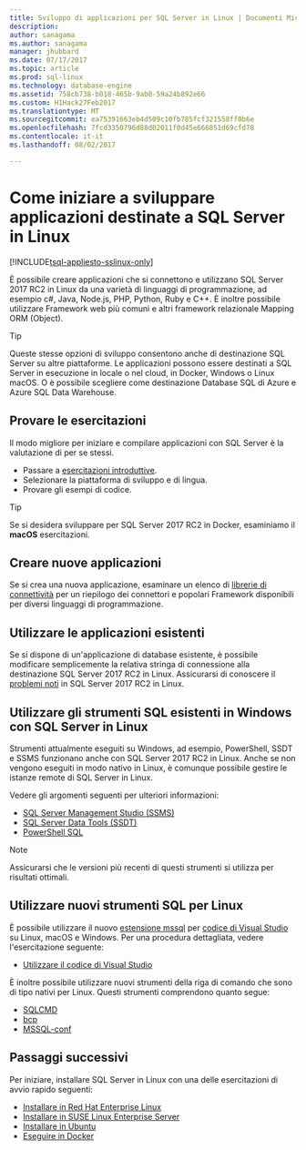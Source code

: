```yaml
---
title: Sviluppo di applicazioni per SQL Server in Linux | Documenti Microsoft
description: 
author: sanagama
ms.author: sanagama
manager: jhubbard
ms.date: 07/17/2017
ms.topic: article
ms.prod: sql-linux
ms.technology: database-engine
ms.assetid: 758cb738-b018-465b-9ab0-59a24b892e66
ms.custom: H1Hack27Feb2017
ms.translationtype: MT
ms.sourcegitcommit: ea75391663eb4d509c10fb785fcf321558ff0b6e
ms.openlocfilehash: 7fcd3350796d88d02011f0d45e666851d69cfd78
ms.contentlocale: it-it
ms.lasthandoff: 08/02/2017

---
```

# <a name="how-to-get-started-developing-applications-for-sql-server-on-linux"></a>Come iniziare a sviluppare applicazioni destinate a SQL Server in Linux

[!INCLUDE[tsql-appliesto-sslinux-only](../includes/tsql-appliesto-sslinux-only.md)]

È possibile creare applicazioni che si connettono e utilizzano SQL Server 2017 RC2 in Linux da una varietà di linguaggi di programmazione, ad esempio c#, Java, Node.js, PHP, Python, Ruby e C++. È inoltre possibile utilizzare Framework web più comuni e altri framework relazionale Mapping ORM (Object).

> [!TIP]
> Queste stesse opzioni di sviluppo consentono anche di destinazione SQL Server su altre piattaforme. Le applicazioni possono essere destinati a SQL Server in esecuzione in locale o nel cloud, in Docker, Windows o Linux macOS. O è possibile scegliere come destinazione Database SQL di Azure e Azure SQL Data Warehouse.

## <a name="try-the-tutorials"></a>Provare le esercitazioni

Il modo migliore per iniziare e compilare applicazioni con SQL Server è la valutazione di per se stessi.

- Passare a [esercitazioni introduttive](http://aka.ms/sqldev).
- Selezionare la piattaforma di sviluppo e di lingua.
- Provare gli esempi di codice.

> [!TIP]
> Se si desidera sviluppare per SQL Server 2017 RC2 in Docker, esaminiamo il **macOS** esercitazioni.

## <a name="create-new-applications"></a>Creare nuove applicazioni

Se si crea una nuova applicazione, esaminare un elenco di [librerie di connettività](sql-server-linux-develop-connectivity-libraries.md) per un riepilogo dei connettori e popolari Framework disponibili per diversi linguaggi di programmazione.

## <a name="use-existing-applications"></a>Utilizzare le applicazioni esistenti

Se si dispone di un'applicazione di database esistente, è possibile modificare semplicemente la relativa stringa di connessione alla destinazione SQL Server 2017 RC2 in Linux. Assicurarsi di conoscere il [problemi noti](sql-server-linux-release-notes.md) in SQL Server 2017 RC2 in Linux.

## <a name="use-existing-sql-tools-on-windows-with-sql-server-on-linux"></a>Utilizzare gli strumenti SQL esistenti in Windows con SQL Server in Linux

Strumenti attualmente eseguiti su Windows, ad esempio, PowerShell, SSDT e SSMS funzionano anche con SQL Server 2017 RC2 in Linux. Anche se non vengono eseguiti in modo nativo in Linux, è comunque possibile gestire le istanze remote di SQL Server in Linux. 

Vedere gli argomenti seguenti per ulteriori informazioni:

- [SQL Server Management Studio (SSMS)](sql-server-linux-develop-use-ssms.md)
- [SQL Server Data Tools (SSDT)](sql-server-linux-develop-use-ssdt.md)
- [PowerShell SQL](sql-server-linux-manage-powershell.md)

> [!Note] 
> Assicurarsi che le versioni più recenti di questi strumenti si utilizza per risultati ottimali.

## <a name="use-new-sql-tools-for-linux"></a>Utilizzare nuovi strumenti SQL per Linux

È possibile utilizzare il nuovo [estensione mssql](https://aka.ms/mssql-marketplace) per [codice di Visual Studio](https://code.visualstudio.com) su Linux, macOS e Windows. Per una procedura dettagliata, vedere l'esercitazione seguente:

- [Utilizzare il codice di Visual Studio](sql-server-linux-develop-use-vscode.md)

È inoltre possibile utilizzare nuovi strumenti della riga di comando che sono di tipo nativi per Linux. Questi strumenti comprendono quanto segue:

- [SQLCMD](../tools/sqlcmd-utility.md)
- [bcp](sql-server-linux-migrate-bcp.md)
- [MSSQL-conf](sql-server-linux-configure-mssql-conf.md)

## <a name="next-steps"></a>Passaggi successivi

Per iniziare, installare SQL Server in Linux con una delle esercitazioni di avvio rapido seguenti:

- [Installare in Red Hat Enterprise Linux](quickstart-install-connect-red-hat.md)
- [Installare in SUSE Linux Enterprise Server](quickstart-install-connect-suse.md)
- [Installare in Ubuntu](quickstart-install-connect-ubuntu.md)
- [Eseguire in Docker](quickstart-install-connect-ubuntu.md)


